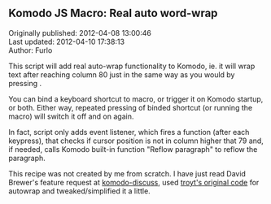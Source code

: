 ## Komodo JS Macro: Real auto word-wrap  
Originally published: 2012-04-08 13:00:46  
Last updated: 2012-04-10 17:38:13  
Author: Furlo   
  
This script will add real auto-wrap functionality to Komodo, ie. it will wrap text after reaching column 80 just in the same way as you would by pressing <Enter>.

You can bind a keyboard shortcut to macro, or trigger it on Komodo startup, or both. Either way, repeated pressing of binded shortcut (or running the macro) will switch it off and on again.

In fact, script only adds event listener, which fires a function (after each keypress), that checks if cursor position is not in column higher that 79 and, if needed, calls Komodo built-in function "Reflow paragraph" to reflow the paragraph.

This recipe was not created by me from scratch. I have just read David Brewer's feature request at [komodo-discuss](http://code.activestate.com/lists/komodo-discuss/4965/), used [troyt's original code](http://www.openkomodo.com/blogs/troyt/revenge-auto-wrap-type-type-type-ding) for autowrap and tweaked/simplified it a little.
